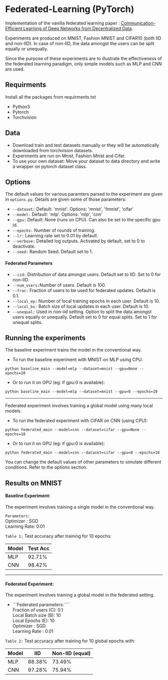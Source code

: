 # Federated-Learning (PyTorch)

Implementation of the vanilla federated learning paper : [Communication-Efficient Learning of Deep Networks from Decentralized Data](https://arxiv.org/abs/1602.05629).

Experiments are produced on MNIST, Fashion MNIST and CIFAR10 (both IID and non-IID). In case of non-IID, the data amongst the users can be split equally or unequally.

Since the purpose of these experiments are to illustrate the effectiveness of the federated learning paradigm, only simple models such as MLP and CNN are used.

## Requirments
Install all the packages from requirments.txt
* Python3
* Pytorch
* Torchvision

## Data
* Download train and test datasets manually or they will be automatically downloaded from torchvision datasets.
* Experiments are run on Mnist, Fashion Mnist and Cifar.
* To use your own dataset: Move your dataset to data directory and write a wrapper on pytorch dataset class.

## Options
The default values for various paramters parsed to the experiment are given in ```options.py```. Details are given some of those parameters:

* ```--dataset:```  Default: 'mnist'. Options: 'mnist', 'fmnist', 'cifar'
* ```--model:```    Default: 'mlp'. Options: 'mlp', 'cnn'
* ```--gpu:```      Default: None (runs on CPU). Can also be set to the specific gpu id.
* ```--epochs:```   Number of rounds of training.
* ```--lr:```       Learning rate set to 0.01 by default.
* ```--verbose:```  Detailed log outputs. Activated by default, set to 0 to deactivate.
* ```--seed:```     Random Seed. Default set to 1.

#### Federated Parameters
* ```--iid:```      Distribution of data amongst users. Default set to IID. Set to 0 for non-IID.
* ```--num_users:```Number of users. Default is 100.
* ```--frac:```     Fraction of users to be used for federated updates. Default is 0.1.
* ```--local_ep:``` Number of local training epochs in each user. Default is 10.
* ```--local_bs:``` Batch size of local updates in each user. Default is 10.
* ```--unequal:```  Used in non-iid setting. Option to split the data amongst users equally or unequally. Default set to 0 for equal splits. Set to 1 for unequal splits.


## Running the experiments
The baseline experiment trains the model in the conventional way.

* To run the baseline experiment with MNIST on MLP using CPU:
```
python baseline_main --model=mlp --dataset=mnist --gpu=None --epochs=10
```
* Or to run it on GPU (eg: if gpu:0 is available):
```
python baseline_main --model=mlp --dataset=mnist --gpu=0 --epochs=10
```
-----

Federated experiment involves training a global model using many local models.

* To run the federated experiment with CIFAR on CNN (using CPU):
```
python federated_main --model=cnn --dataset=cifar --gpu=None --epochs=10
```
* Or to run it on GPU (eg: if gpu:0 is available):
```
python federated_main --model=cnn --dataset=cifar --gpu=0 --epochs=10
```

You can change the default values of other parameters to simulate different conditions. Refer to the options section.

## Results on MNIST
#### Baseline Experiment:
The experiment involves training a single model in the conventional way.

```Parameters:``` <br />
    Optimizer    : SGD <br />
    Learning Rate: 0.01

```Table 1:``` Test accuracy after training for 10 epochs:

| Model | Test Acc |
| ----- | -----    |
|  MLP  |  92.71%  |
|  CNN  |  98.42%  |

----

#### Federated Experiment:
The experiment involves training a global model in the federated setting.

* ```Federated parameters:```` <br />
    Fraction of users (C): 0.1 <br />
    Local Batch size  (B): 10 <br />
    Local Epochs      (E): 10 <br />
    Optimizer            : SGD <br />
    Learning Rate        : 0.01 <br />

```Table 2:``` Test accuracy after training for 10 global epochs with:

| Model |    IID   | Non-IID (equal)|
| ----- | -----    |----            |
|  MLP  |  88.38%  |     73.49%     |
|  CNN  |  97.28%  |     75.94%     |
